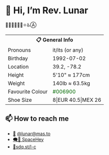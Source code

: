 # 🙋 Hi, I’m Rev. Lunar
🏳️‍🌈🏳️‍⚧️🏴‍☠️⚛️♿Ⓐ

<table cellspacing="3" cellpadding="3" style="margin-left:auto; margin-right:auto;">
  <tbody>
    <tr>
      <th colspan="2">📋 General Info</td>
    </tr>
    <tr>
      <td>Pronouns</td>
      <td>it/its (or any)</td>
    </tr>
    <tr>
      <td>Birthday</td>
      <td>1992-07-02</td>
    </tr>
    <tr>
      <td>Location</td>
      <td>39.2, -78.2</td>
    </tr>
    <tr>
      <td>Height</td>
      <td>5'10" ≈ 177cm</td>
    </tr>
    <tr>
      <td>Weight</td>
      <td>140lb ≈ 63.5kg</td>
    </tr>
    <tr>
      <td>Favourite Colour</td>
      <td><span style="color:#006900;" id="favourite_colour">#006900</span></td>
    </tr>
    <tr>
      <td>Shoe Size</td>
      <td>8|EUR 40.5|MEX 26</td>
    </tr>
  </tbody>
</table>

## 📫 How to reach me
- [🦣](https://mas.to/@lunar "Mastodon") <a href="https://mas.to/@lunar" target="_blank" title="Mastodon" rel="me">@lunar@mas.to</a>
- [🗨️👤 SpaceHey](https://spacehey.com/rev_lunar "SpaceHey")
- [🔗sdq.st/l-c](https://sdq.st/l-c "Contact Me Website")
